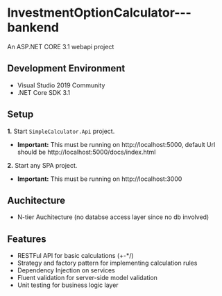 
# InvestmentOptionCalculator---bankend
An ASP.NET CORE 3.1 webapi project

## Development Environment
- Visual Studio 2019 Community
- .NET Core SDK 3.1

## Setup

**1.** Start `SimpleCalculator.Api` project.
  - **Important:** This must be running on http://localhost:5000, default Url should be http://localhost:5000/docs/index.html

**2.** Start any SPA project.
  - **Important:** This must be running on http://localhost:3000
  

## Auchitecture 
- N-tier Auchitecture (no databse access layer since no db involved)

## Features
- RESTFul API for basic calculations (+-*/)
- Strategy and factory pattern for implementing calculation rules
- Dependency Injection on services
- Fluent validation for server-side model validation
- Unit testing for business logic layer 
 


